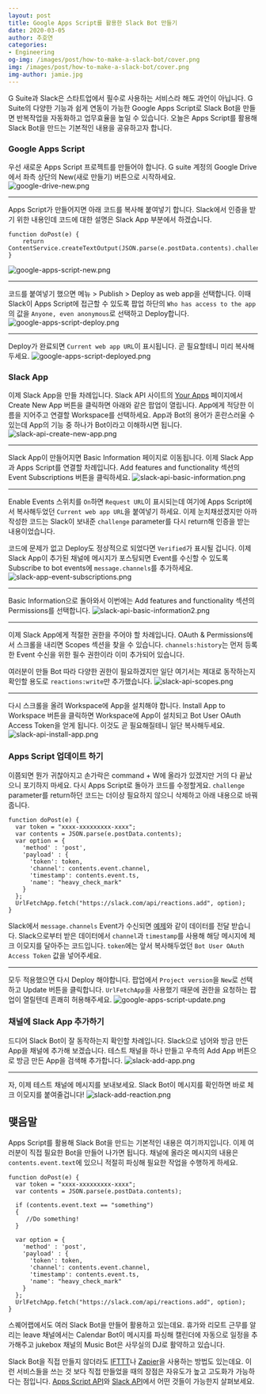 ```yaml
---
layout: post
title: Google Apps Script를 활용한 Slack Bot 만들기
date: 2020-03-05
author: 추호연
categories: 
- Engineering
og-img: /images/post/how-to-make-a-slack-bot/cover.png
img: /images/post/how-to-make-a-slack-bot/cover.png
img-author: jamie.jpg
---
```

G Suite과 Slack은 스타트업에서 필수로 사용하는 서비스라 해도 과언이 아닙니다. G Suite의 다양한 기능과 쉽게 연동이 가능한 Google Apps Script로 Slack Bot을 만들면 반복작업을 자동화하고 업무효율을 높일 수 있습니다.
오늘은 Apps Script를 활용해 Slack Bot을 만드는 기본적인 내용을 공유하고자 합니다. 


### Google Apps Script
우선 새로운 Apps Script 프로젝트를 만들어야 합니다. G suite 계정의 Google Drive에서 좌측 상단의 New(새로 만들기) 버튼으로 시작하세요.
![google-drive-new.png](/images/post/how-to-make-a-slack-bot/google-drive-new.png)

---

Apps Script가 만들어지면 아래 코드를 복사해 붙여넣기 합니다. Slack에서 인증을 받기 위한 내용인데 코드에 대한 설명은 Slack App 부분에서 하겠습니다.

    function doPost(e) {
        return ContentService.createTextOutput(JSON.parse(e.postData.contents).challenge);
    }

![google-apps-script-new.png](/images/post/how-to-make-a-slack-bot/google-apps-script-new.png)

---

코드를 붙여넣기 했으면 메뉴 > Publish > Deploy as web app을 선택합니다. 이때 Slack이 Apps Script에 접근할 수 있도록 팝업 하단의 `Who has access to the app`의 값을 `Anyone, even anonymous`로 선택하고 Deploy합니다.
![google-apps-script-deploy.png](/images/post/how-to-make-a-slack-bot/google-apps-script-deploy.png)

---

Deploy가 완료되면 `Current web app URL`이 표시됩니다. 곧 필요할테니 미리 복사해두세요.
![google-apps-script-deployed.png](/images/post/how-to-make-a-slack-bot/google-apps-script-deployed.png)

### Slack App
이제 Slack App을 만들 차례입니다. Slack API 사이트의 [Your Apps](https://api.slack.com/apps) 페이지에서 Create New App 버튼을 클릭하면 아래와 같은 팝업이 열립니다.
App에게 적당한 이름을 지어주고 연결할 Workspace를 선택하세요. App과 Bot의 용어가 혼란스러울 수 있는데 App의 기능 중 하나가 Bot이라고 이해하시면 됩니다.
![slack-api-create-new-app.png](/images/post/how-to-make-a-slack-bot/slack-api-create-new-app.png)

---

Slack App이 만들어지면 Basic Information 페이지로 이동됩니다. 이제 Slack App과 Apps Script를 연결할 차례입니다. Add features and functionality 섹션의 Event Subscriptions 버튼을 클릭하세요.
![slack-api-basic-information.png](/images/post/how-to-make-a-slack-bot/slack-api-basic-information.png)

---

Enable Events 스위치를 `On`하면 `Request URL`이 표시되는데 여기에 Apps Script에서 복사해두었던 `Current web app URL`을 붙여넣기 하세요. 이제 눈치채셨겠지만 아까 작성한 코드는 Slack이 보내준 `challenge` parameter를 다시 return해 인증을 받는 내용이었습니다.

코드에 문제가 없고 Deploy도 정상적으로 되었다면 `Verified`가 표시될 겁니다. 이제 Slack App이 추가된 채널에 메시지가 포스팅되면 Event를 수신할 수 있도록 Subscribe to bot events에 `message.channels`를 추가하세요. 
![slack-app-event-subscriptions.png](/images/post/how-to-make-a-slack-bot/slack-app-event-subscriptions.png)

---

Basic Information으로 돌아와서 이번에는 Add features and functionality 섹션의 Permissions를 선택합니다.
![slack-api-basic-information2.png](/images/post/how-to-make-a-slack-bot/slack-api-basic-information2.png)

---

이제 Slack App에게 적절한 권한을 주어야 할 차례입니다. OAuth & Permissions에서 스크롤을 내리면 Scopes 섹션을 찾을 수 있습니다. `channels:history`는 먼저 등록한 Event 수신을 위한 필수 권한이라 이미 추가되어 있습니다.

여러분이 만들 Bot 따라 다양한 권한이 필요하겠지만 일단 여기서는 제대로 동작하는지 확인할 용도로 `reactions:write`만 추가했습니다.
![slack-api-scopes.png](/images/post/how-to-make-a-slack-bot/slack-api-scopes.png)

---

다시 스크롤을 올려 Workspace에 App을 설치해야 합니다. Install App to Workspace 버튼을 클릭하면 Workspace에 App이 설치되고 Bot User OAuth Access Token을 얻게 됩니다. 이것도 곧 필요해질테니 일단 복사해두세요.
![slack-api-install-app.png](/images/post/how-to-make-a-slack-bot/slack-api-install-app.png)

### Apps Script 업데이트 하기
이쯤되면 뭔가 귀찮아지고 손가락은 command + W에 올라가 있겠지만 거의 다 끝났으니 포기하지 마세요. 다시 Apps Script로 돌아가 코드를 수정할게요. `challenge` parameter를 return하던 코드는 더이상 필요하지 않으니 삭제하고 아래 내용으로 바꿔줍니다.

    function doPost(e) {
      var token = "xxxx-xxxxxxxxx-xxxx";
      var contents = JSON.parse(e.postData.contents);
      var option = {
        'method' : 'post',
        'payload' : {
          'token': token,
          'channel': contents.event.channel,
          'timestamp': contents.event.ts,
          'name': "heavy_check_mark"
        }
      };
      UrlFetchApp.fetch("https://slack.com/api/reactions.add", option);
    }

Slack에서 `message.channels` Event가 수신되면 [예제](https://api.slack.com/events/message.channels)와 같이 데이터를 전달 받습니다.
Slack으로부터 받은 데이터에서 `channel`과 `timestamp`를 사용해 해당 메시지에 체크 이모지를 달아주는 코드입니다. `token`에는 앞서 복사해두었던 `Bot User OAuth Access Token` 값을 넣어주세요.
 
---
    
모두 적용했으면 다시 Deploy 해야합니다. 팝업에서 `Project version`을 `New`로 선택하고 Update 버튼을 클릭합니다. `UrlFetchApp`을 사용했기 때문에 권한을 요청하는 팝업이 열릴텐데 흔쾌히 허용해주세요.
![google-apps-script-update.png](/images/post/how-to-make-a-slack-bot/google-apps-script-update.png)

### 채널에 Slack App 추가하기
드디어 Slack Bot이 잘 동작하는지 확인할 차례입니다. Slack으로 넘어와 방금 만든 App을 채널에 추가해 보겠습니다. 테스트 채널을 하나 만들고 우측의 Add App 버튼으로 방금 만든 App을 검색해 추가합니다.
![slack-add-app.png](/images/post/how-to-make-a-slack-bot/slack-add-app.png)

---

자, 이제 테스트 채널에 메시지를 보내보세요. Slack Bot이 메시지를 확인하면 바로 체크 이모지를 붙여줄겁니다!
![slack-add-reaction.png](/images/post/how-to-make-a-slack-bot/slack-add-reaction.png)

## 맺음말
Apps Script를 활용해 Slack Bot을 만드는 기본적인 내용은 여기까지입니다. 이제 여러분이 직접 필요한 Bot을 만들어 나가면 됩니다. 채널에 올라온 메시지의 내용은 `contents.event.text`에 있으니 적절히 파싱해 필요한 작업을 수행하게 하세요.

    function doPost(e) {
      var token = "xxxx-xxxxxxxxx-xxxx";
      var contents = JSON.parse(e.postData.contents);
      
      if (contents.event.text == "something")
      {
         //Do something!
      }
      
      var option = {
        'method' : 'post',
        'payload' : {
          'token': token,
          'channel': contents.event.channel,
          'timestamp': contents.event.ts,
          'name': "heavy_check_mark"
        }
      };
      UrlFetchApp.fetch("https://slack.com/api/reactions.add", option);
    }
    
스퀘어랩에서도 여러 Slack Bot을 만들어 활용하고 있는데요. 휴가와 리모트 근무를 알리는 leave 채널에서는 Calendar Bot이 메시지를 파싱해 캘린더에 자동으로 일정을 추가해주고 jukebox 채널의 Music Bot은 사무실의 DJ로 활약하고 있습니다.

Slack Bot을 직접 만들지 않더라도 [IFTTT](https://ifttt.com/)나 [Zapier](https://zapier.com/home)을 사용하는 방법도 있는데요. 이런 서비스들을 쓰는 것 보다 직접 만들었을 때의 장점은 자유도가 높고 고도화가 가능하다는 점입니다.
[Apps Script API](https://developers.google.com/apps-script/api)와 [Slack API](https://api.slack.com/)에서 어떤 것들이 가능한지 살펴보세요.